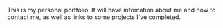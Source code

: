 This is my personal portfolio.
It will have infomation about me and how to contact me,
as well as links to some projects I've completed.
